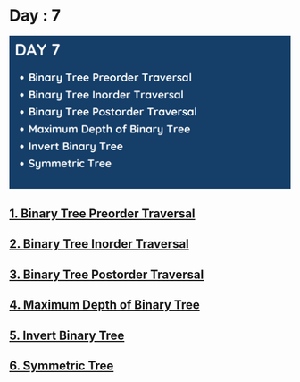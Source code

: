 # Day : 7
![Day 7](../images/day7.png)

## [1. Binary Tree Preorder Traversal](144.%20Binary%20Tree%20Preorder%20Traversal.md)

## [2. Binary Tree Inorder Traversal](94.%20Binary%20Tree%20Inorder%20Traversal.md)

## [3. Binary Tree Postorder Traversal](145.%20Binary%20Tree%20Postorder%20Traversal.md)

## [4. Maximum Depth of Binary Tree](104.%20Maximum%20Depth%20of%20Binary%20Tree.md)

## [5. Invert Binary Tree](226.%20Invert%20Binary%20Tree.md)

## [6. Symmetric Tree](101.%20Symmetric%20Tree.md)